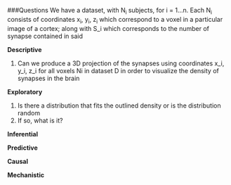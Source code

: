 ###Questions
We have a dataset, with N<sub>i</sub> subjects, for i = 1...n.
Each N<sub>i</sub> consists of coordinates x<sub>i</sub>, y<sub>i</sub>, z<sub>i</sub> which correspond to a voxel in a particular image of a cortex; along with S_i which corresponds to the number of synapse contained in said 

**Descriptive**

1. Can we produce a 3D projection of the synapses using coordinates x_i, y_i, z_i for all voxels Ni in dataset D in order to visualize the density of synapses in the brain

**Exploratory**

1. Is there a distribution that fits the outlined density or is the distribution random
2. If so, what is it?

**Inferential**

**Predictive** 

**Causal**

**Mechanistic**
